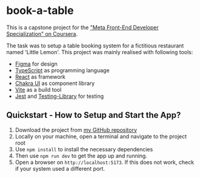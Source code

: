 # book-a-table

This is a capstone project for the ["Meta Front-End Developer Specialization" on Coursera](https://www.coursera.org/professional-certificates/meta-front-end-developer).

The task was to setup a table booking system for a fictitious restaurant named 'Little Lemon'. This project was mainly realised with following tools:

- [Figma](https://www.figma.com) for design
- [TypeScript](https://www.typescriptlang.org/) as programming language
- [React](https://react.dev/) as framework
- [Chakra UI](https://www.chakra-ui.com/) as component library
- [Vite](https://vite.dev/) as a build tool
- [Jest](https://jestjs.io/) and [Testing-Library](https://testing-library.com/) for testing

## Quickstart - How to Setup and Start the App?

1. Download the project from [my GitHub repository](https://github.com/aleksefka/book-a-table)
2. Locally on your machine, open a terminal and navigate to the project root
3. Use `npm install` to install the necessary dependencies
4. Then use `npm run dev` to get the app up and running.
5. Open a browser on `http://localhost:5173`. If this does not work, check if your system used a different port.
